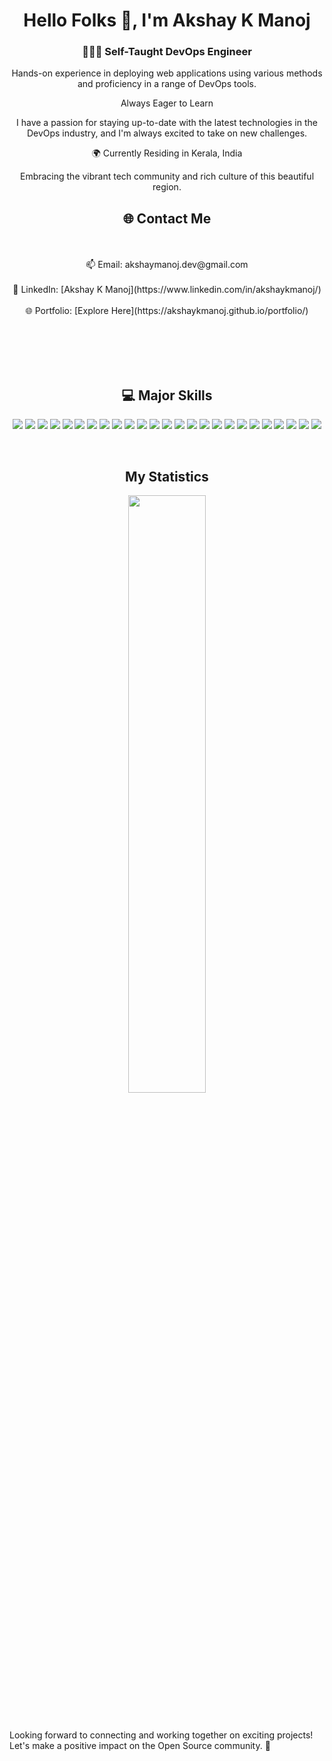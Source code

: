 

<!--
**akshaykmanoj/akshaykmanoj** is a ✨ _special_ ✨ repository because its `README.md` (this file) appears on your GitHub profile.

Here are some ideas to get you started:

- 🔭 I’m currently working on ...
- 🌱 I’m currently learning ...
- 👯 I’m looking to collaborate on ...
- 🤔 I’m looking for help with ...
- 💬 Ask me about ...
- 📫 How to reach me: ...
- 😄 Pronouns: ...
- ⚡ Fun fact: ...
-->

<h1 align="center">Hello Folks 👋, I'm Akshay K Manoj</h1>
<h3 align="center">👨🏻‍💻 Self-Taught DevOps Engineer</h3>
<p align="center">
  Hands-on experience in deploying web applications using various methods and proficiency in a range of DevOps tools.
</p>
<p align="center">
  Always Eager to Learn
</p>
<p align="center">
  I have a passion for staying up-to-date with the latest technologies in the DevOps industry, and I'm always excited to take on new challenges.
</p>
<p align="center">
  🌍 Currently Residing in Kerala, India
</p>

<p align="center">
  Embracing the vibrant tech community and rich culture of this beautiful region.
</p>

<h2 align="center">🌐 Contact Me</h2>

<p align="center">

  <br>
  <br>
  📫 Email: akshaymanoj.dev@gmail.com
  <br>
  <br>
  💼 LinkedIn: [Akshay K Manoj](https://www.linkedin.com/in/akshaykmanoj/)
  <br>
  <br>
  🌐 Portfolio: [Explore Here](https://akshaykmanoj.github.io/portfolio/)
</p>



<br><br><br>
<br>
<h2 align="center">💻 Major Skills</h2>

<div align="center">
  <img src="https://img.shields.io/badge/-HTML-c58545?style=for-the-badge&logo=html5&logoColor=c58545&labelColor=faf7f7">
  <img src="https://img.shields.io/badge/CSS3-1572B6?style=for-the-badge&logo=css3&logoColor=white">
  <img src="https://img.shields.io/badge/VSCode-0078D4?style=for-the-badge&logo=visual%20studio%20code&logoColor=white">
  <img src="https://img.shields.io/badge/-Java-d1a01f?style=for-the-badge&logo=Java&logoColor=d1a01f&labelColor=faf7f7">
  <img src="https://img.shields.io/badge/-Python-1d755b?style=for-the-badge&logo=python&logoColor=1d755b&labelColor=faf7f7">
  <img src="https://img.shields.io/badge/-Django-165206?style=for-the-badge&logo=django&logoColor=165206&labelColor=faf7f7">
  <img src="https://img.shields.io/badge/-postgresql-f5820f?style=for-the-badge&logo=postgresql&logoColor=f5820f&labelColor=faf7f7">
  <img src="https://img.shields.io/badge/MySQL-005C84?style=for-the-badge&logo=mysql&logoColor=white">
  <img src="https://img.shields.io/badge/GIT-E44C30?style=for-the-badge&logo=git&logoColor=white">
  <img src="https://img.shields.io/badge/Linux-FCC624?style=for-the-badge&logo=linux&logoColor=black">
  <img src="https://img.shields.io/badge/-Docker-1358d6?style=for-the-badge&logo=Docker&logoColor=1358d6&labelColor=faf7f7">
  <img src="https://img.shields.io/badge/-Jenkins-e31219?style=for-the-badge&logo=Jenkins&logoColor=e31219&labelColor=faf7f7">
  <img src="https://img.shields.io/badge/-Kubernetes-47b3de?style=for-the-badge&logo=kubernetes&logoColor=47b3de&labelColor=faf7f7">
  <img src="https://img.shields.io/badge/-SonarQube-352d45?style=for-the-badge&logo=SonarQube&logoColor=352d45&labelColor=faf7f7">
  <img src="https://img.shields.io/badge/Helm-0F1689?style=for-the-badge&logo=Helm&labelColor=0F1689">
  <img src="https://img.shields.io/badge/-Terraform-7660bf?style=for-the-badge&logo=Terraform&logoColor=7660bf&labelColor=faf7f7">
  <img src="https://img.shields.io/badge/-Istio-2a9df5?style=for-the-badge&logo=Istio&logoColor=2a9df5&labelColor=faf7f7">
  <img src="https://img.shields.io/badge/shell_script-%23121011.svg?style=for-the-badge&logo=gnu-bash&logoColor=white">
  <img src="https://img.shields.io/badge/Argo%20CD-1e0b3e?style=for-the-badge&logo=argo&logoColor=#d16044">
  <img src="https://img.shields.io/badge/Grafana-F2F4F9?style=for-the-badge&logo=grafana&logoColor=orange&labelColor=F2F4F9">
  <img src="https://img.shields.io/badge/Prometheus-000000?style=for-the-badge&logo=prometheus&labelColor=000000">
  <img src="https://img.shields.io/badge/Elastic_Search-005571?style=for-the-badge&logo=elasticsearch&logoColor=white">
  <img src="https://img.shields.io/badge/Ansible-000000?style=for-the-badge&logo=ansible&logoColor=white">
  <img src="https://img.shields.io/badge/Azure_DevOps-0078D7?style=for-the-badge&logo=azure-devops&logoColor=white">
  <img src="https://img.shields.io/badge/-AWS-d1a01f?style=for-the-badge&logo=Amazon&logoColor=d1a01f&labelColor=faf7f7">


</div>
</p>
<br>

<h2 align="center"> My Statistics</h2>
<p align="center">
    <img width="49.5%" src="https://github-readme-streak-stats.herokuapp.com/?user=akshaykmanoj&theme=gruvbox&hide_border=true" />
  </a>
</p>

<br>


<p>Looking forward to connecting and working together on exciting projects! Let's make a positive impact on the Open Source community. 🚀</p>
</body>

